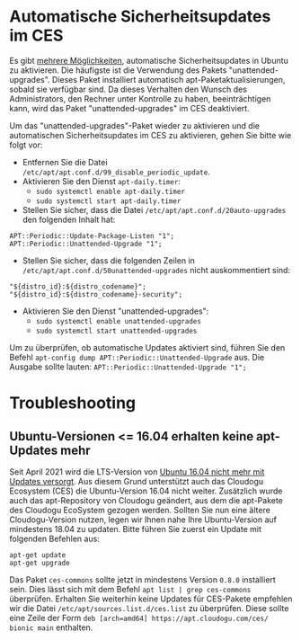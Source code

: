 # Automatische Sicherheitsupdates im CES

Es gibt [mehrere Möglichkeiten](https://help.ubuntu.com/community/AutomaticSecurityUpdates), automatische Sicherheitsupdates in Ubuntu zu aktivieren. Die häufigste ist die Verwendung des Pakets "unattended-upgrades". Dieses Paket installiert automatisch apt-Paketaktualisierungen, sobald sie verfügbar sind.
Da dieses Verhalten den Wunsch des Administrators, den Rechner unter Kontrolle zu haben, beeinträchtigen kann, wird das Paket "unattended-upgrades" im CES deaktiviert.

Um das "unattended-upgrades"-Paket wieder zu aktivieren und die automatischen Sicherheitsupdates im CES zu aktivieren, gehen Sie bitte wie folgt vor:

- Entfernen Sie die Datei `/etc/apt/apt.conf.d/99_disable_periodic_update`.
- Aktivieren Sie den Dienst `apt-daily.timer`:
  - `sudo systemctl enable apt-daily.timer`
  - `sudo systemctl start apt-daily.timer`
- Stellen Sie sicher, dass die Datei `/etc/apt/apt.conf.d/20auto-upgrades` den folgenden Inhalt hat:

```
APT::Periodic::Update-Package-Listen "1";
APT::Periodic::Unattended-Upgrade "1";
```

- Stellen Sie sicher, dass die folgenden Zeilen in `/etc/apt/apt.conf.d/50unattended-upgrades` nicht auskommentiert sind:

```
"${distro_id}:${distro_codename}";
"${distro_id}:${distro_codename}-security";
```

- Aktivieren Sie den Dienst "unattended-upgrades":
  - `sudo systemctl enable unattended-upgrades`
  - `sudo systemctl start unattended-upgrades`

Um zu überprüfen, ob automatische Updates aktiviert sind, führen Sie den Befehl `apt-config dump APT::Periodic::Unattended-Upgrade` aus.
Die Ausgabe sollte lauten: `APT::Periodic::Unattended-Upgrade "1";`

# Troubleshooting
## Ubuntu-Versionen <= 16.04 erhalten keine apt-Updates mehr
Seit April 2021 wird die LTS-Version von [Ubuntu 16.04 nicht mehr mit Updates versorgt](https://ubuntu.com/about/release-cycle).
Aus diesem Grund unterstützt auch das Cloudogu Ecosystem (CES) die Ubuntu-Version 16.04 nicht weiter. Zusätzlich wurde auch das apt-Repository von Cloudogu geändert, aus dem die apt-Pakete des Cloudogu EcoSystem gezogen werden.
Sollten Sie nun eine ältere Cloudogu-Version nutzen, legen wir Ihnen nahe Ihre Ubuntu-Version auf mindestens 18.04 zu updaten. Bitte führen Sie zuerst ein Update mit folgenden Befehlen aus:
```shell
apt-get update
apt-get upgrade
```
Das Paket `ces-commons` sollte jetzt in mindestens Version `0.8.0` installiert sein. Dies lässt sich mit dem Befehl `apt list | grep ces-commons` überprüfen.
Erhalten Sie weiterhin keine Updates für CES-Pakete empfehlen wir die Datei `/etc/apt/sources.list.d/ces.list` zu überprüfen. Diese sollte eine Zeile der Form `deb [arch=amd64] https://apt.cloudogu.com/ces/ bionic main` enthalten.
